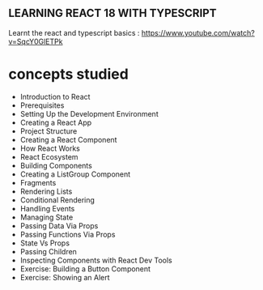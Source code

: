 ## LEARNING REACT 18 WITH TYPESCRIPT

Learnt the react and typescript basics :
https://www.youtube.com/watch?v=SqcY0GlETPk

# concepts studied

- Introduction to React
- Prerequisites
- Setting Up the Development Environment
- Creating a React App
- Project Structure
- Creating a React Component
- How React Works
- React Ecosystem
- Building Components
- Creating a ListGroup Component
- Fragments
- Rendering Lists
- Conditional Rendering
- Handling Events
- Managing State
- Passing Data Via Props
- Passing Functions Via Props
- State Vs Props
- Passing Children
- Inspecting Components with React Dev Tools
- Exercise: Building a Button Component
- Exercise: Showing an Alert
